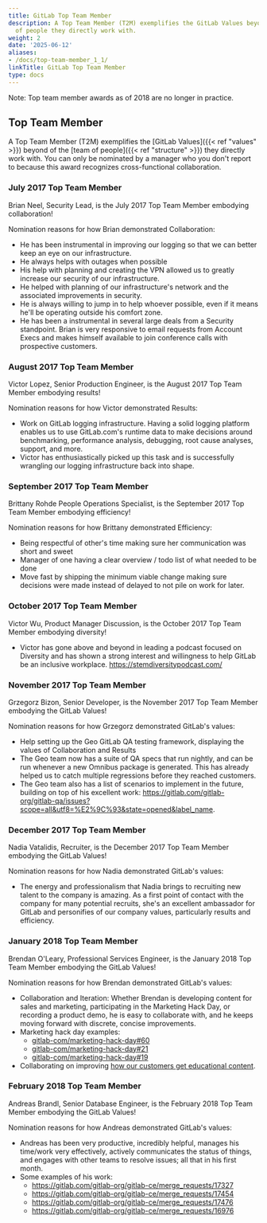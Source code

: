 ```yaml
---
title: GitLab Top Team Member
description: A Top Team Member (T2M) exemplifies the GitLab Values beyond of the team
  of people they directly work with.
weight: 2
date: '2025-06-12'
aliases:
- /docs/top-team-member_1_1/
linkTitle: GitLab Top Team Member
type: docs
---
```


Note: Top team member awards as of 2018 are no longer in practice.

## Top Team Member

A Top Team Member (T2M) exemplifies the [GitLab Values]({{< ref "values" >}}) beyond of the [team of people]({{< ref "structure" >}}) they directly work with.
You can only be nominated by a manager who you don't report to because this award recognizes cross-functional collaboration.

### July 2017 Top Team Member

Brian Neel, Security Lead, is the July 2017 Top Team Member embodying collaboration!

Nomination reasons for how Brian demonstrated Collaboration:

- He has been instrumental in improving our logging so that we can better keep an eye on our infrastructure.
- He always helps with outages when possible
- His help with planning and creating the VPN allowed us to greatly increase our security of our infrastructure.
- He helped with planning of our infrastructure's network and the associated improvements in security.
- He is always willing to jump in to help whoever possible, even if it means he'll be operating outside his comfort zone.
- He has been a instrumental in several large deals from a Security standpoint. Brian is very responsive to email requests from Account Execs and makes himself available to join conference calls with prospective customers.

### August 2017 Top Team Member

Victor Lopez, Senior Production Engineer, is the August 2017 Top Team Member embodying results!

Nomination reasons for how Victor demonstrated Results:

- Work on GitLab logging infrastructure. Having a solid logging platform enables us to use GitLab.com's runtime data to make decisions around benchmarking, performance analysis, debugging, root cause analyses, support, and more.
- Victor has enthusiastically picked up this task and is successfully wrangling our logging infrastructure back into shape.

### September 2017 Top Team Member

Brittany Rohde People Operations Specialist, is the September 2017 Top Team Member embodying efficiency!

Nomination reasons for how Brittany demonstrated Efficiency:

- Being respectful of other's time making sure her communication was short and sweet
- Manager of one having a clear overview / todo list of what needed to be done
- Move fast by shipping the minimum viable change making sure decisions were made instead of delayed to not pile on work for later.

### October 2017 Top Team Member

Victor Wu, Product Manager Discussion, is the October 2017 Top Team Member embodying diversity!

- Victor has gone above and beyond in leading a podcast focused on Diversity and has shown a strong interest and willingness to help GitLab be an inclusive workplace. https://stemdiversitypodcast.com/

### November 2017 Top Team Member

Grzegorz Bizon, Senior Developer, is the November 2017 Top Team Member embodying the GitLab Values!

Nomination reasons for how Grzegorz demonstrated GitLab's values:

- Help setting up the Geo GitLab QA testing framework, displaying the values of Collaboration and Results
- The Geo team now has a suite of QA specs that run nightly, and can be run whenever a new Omnibus package is generated. This has already helped us to catch multiple regressions before they reached customers.
- The Geo team also has a list of scenarios to implement in the future, building on top of his excellent work: https://gitlab.com/gitlab-org/gitlab-qa/issues?scope=all&utf8=%E2%9C%93&state=opened&label_name.

### December 2017 Top Team Member

Nadia Vatalidis, Recruiter, is the December 2017 Top Team Member embodying the GitLab Values!

Nomination reasons for how Nadia demonstrated GitLab's values:

- The energy and professionalism that Nadia brings to recruiting new talent to the company is amazing. As a first point of contact with the company for many potential recruits, she's an excellent ambassador for GitLab and personifies of our company values, particularly results and efficiency.

### January 2018 Top Team Member

Brendan O'Leary, Professional Services Engineer, is the January 2018 Top Team Member embodying the GitLab Values!

Nomination reasons for how Brendan demonstrated GitLab's values:

- Collaboration and Iteration: Whether Brendan is developing content for sales and marketing, participating in the Marketing Hack Day, or recording a product demo, he is easy to collaborate with, and he keeps moving forward with discrete, concise improvements.
- Marketing hack day examples:
  - [gitlab-com/marketing-hack-day#60](https://gitlab.com/gitlab-com/marketing-hack-day/issues/60)
  - [gitlab-com/marketing-hack-day#21](https://gitlab.com/gitlab-com/marketing-hack-day/issues/21)
  - [gitlab-com/marketing-hack-day#19](https://gitlab.com/gitlab-com/marketing-hack-day/issues/19)
- Collaborating on improving [how our customers get educational content](https://gitlab.com/gitlab-com/marketing/issues/1943).

### February 2018 Top Team Member

Andreas Brandl, Senior Database Engineer, is the February 2018 Top Team Member embodying the GitLab Values!

Nomination reasons for how Andreas demonstrated GitLab's values:

- Andreas has been very productive, incredibly helpful, manages his time/work very effectively, actively communicates the status of things, and engages with other teams to resolve issues; all that in his first month.
- Some examples of his work:
  - https://gitlab.com/gitlab-org/gitlab-ce/merge_requests/17327
  - https://gitlab.com/gitlab-org/gitlab-ce/merge_requests/17454
  - https://gitlab.com/gitlab-org/gitlab-ce/merge_requests/17476
  - https://gitlab.com/gitlab-org/gitlab-ce/merge_requests/16976
